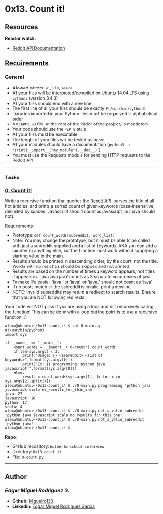 # 0x13. Count it!

## Resources

**Read or watch:**

- [Reddit API Documentation](https://www.reddit.com/dev/api/)

## Requirements

### General

- Allowed editors: `vi`, `vim`, `emacs`
- All your files will be interpreted/compiled on Ubuntu 14.04 LTS using `python3` (version 3.4.3)
- All your files should end with a new line
- The first line of all your files should be exactly `#!/usr/bin/python3`
- Libraries imported in your Python files must be organized in alphabetical order
- A `README.md` file, at the root of the folder of the project, is mandatory
- Your code should use the `PEP 8` style
- All your files must be executable
- The length of your files will be tested using `wc`
- All your modules should have a documentation (`python3 -c 'print(__import__("my_module").__doc__)'`)
- You must use the Requests module for sending HTTP requests to the Reddit API

---

### Tasks

### [0. Count it!](./0-count.py)

Write a recursive function that queries the [Reddit API](https://www.reddit.com/dev/api/), parses the title of all hot articles, and prints a sorted count of given keywords (case-insensitive, delimited by spaces. Javascript should count as javascript, but java should not).

Requirements:

- Prototype: `def count_words(subreddit, word_list)`
- Note: You may change the prototype, but it must be able to be called with just a subreddit supplied and a list of keywords. AKA you can add a counter or anything else, but the function must work without supplying a starting value in the main.
- Results should be printed in descending order, by the count, not the title. Words with no matches should be skipped and not printed.
- Results are based on the number of times a keyword appears, not titles it appears in. ‘java java java’ counts as 3 separate occurences of java.
- To make life easier, ‘java.’ or ‘java!’ or ‘java_’ should not count as ‘java’
- If no posts match or the subreddit is invalid, print a newline.
- NOTE: Invalid subreddits may return a redirect to search results. Ensure that you are NOT following redirects.

Your code will NOT pass if you are using a loop and not recursively calling the function! This can be done with a loop but the point is to use a recursive function. :)

```
alexa@ubuntu:~/0x13-count_it $ cat 0-main.py 
#!/usr/bin/python3
import sys

if __name__ == '__main__':
    count_words = __import__('0-count').count_words
    if len(sys.argv) < 3:
        print("Usage: {} <subreddit> <list of keywords>".format(sys.argv[0]))
        print("Ex: {} programming 'python java javascript'".format(sys.argv[0]))
    else:
        result = count_words(sys.argv[1], [x for x in sys.argv[2].split()])
alexa@ubuntu:~/0x13-count_it $ ./0-main.py programming 'python java javascript scala no_results_for_this_one'
java: 27
javascript: 20
python: 17
scala: 4
alexa@ubuntu:~/0x13-count_it $ ./0-main.py not_a_valid_subreddit 'python java javascript scala no_results_for_this_one'
alexa@ubuntu:~/0x13-count_it $ ./0-main.py not_a_valid_subreddit 'python java'
alexa@ubuntu:~/0x13-count_it $ 
```

**Repo:**

* GitHub repository: `holbertonschool-interview`
* Directory: `0x13-count_it`
* File: `0-count.py`

---

## Author
### _Edgar Miguel Rodríguez G._

- **Github:** [Miguelro123](https://github.com/Miguelro123) 
- **Linkedin:** [Edgar Miguel Rodriguez Garcia](https://www.linkedin.com/in/edgar-miguel-rodriguez-garcia-20a5281a2/)
